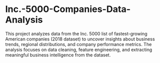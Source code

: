 # Inc.-5000-Companies-Data-Analysis
This project analyzes data from the Inc. 5000 list of fastest-growing American companies (2018 dataset) to uncover insights about business trends, regional distributions, and company performance metrics. The analysis focuses on data cleaning, feature engineering, and extracting meaningful business intelligence from the dataset.
